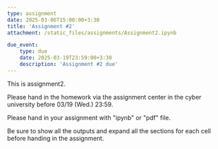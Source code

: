 ```yaml
---
type: assignment
date: 2025-03-06T15:00:00+3:30
title: 'Assignment #2'
attachment: /static_files/assignments/Assignment2.ipynb

due_event: 
    type: due
    date: 2025-03-19T23:59:00+3:30
    description: 'Assignment #2 due'
---
```

This is assignment2.

Please hand in the homework via the assignment center in the cyber university before 03/19 (Wed.) 23:59.

Please hand in your assignment with "ipynb" or "pdf" file.

Be sure to show all the outputs and expand all the sections for each cell before handing in the assignment.
